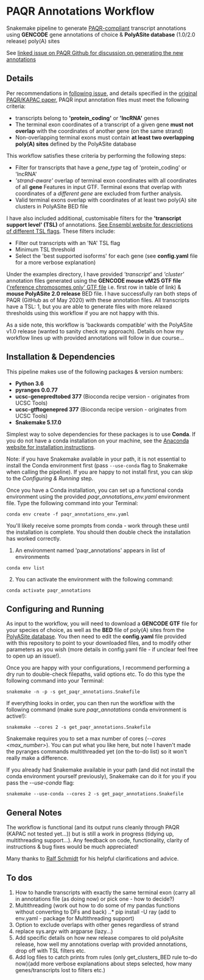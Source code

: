 # PAQR Annotations Workflow

Snakemake pipeline to generate [PAQR-compliant](https://github.com/zavolanlab/PAQR_KAPAC) transcript annotations using **GENCODE** gene annotations of choice & **PolyASite database** (1.0/2.0 release) poly(A) sites

See [linked issue on PAQR Github for discussion on generating the new annotations](https://github.com/zavolanlab/PAQR_KAPAC/issues/15)

## Details
Per recommendations in [following issue](https://github.com/zavolanlab/PAQR_KAPAC/issues/15), and details specified in the [original PAQR/KAPAC paper](https://genomebiology.biomedcentral.com/articles/10.1186/s13059-018-1415-3), PAQR input annotation files must meet the following criteria:
 - transcripts belong to **'protein_coding'** or **'lncRNA'** genes
 - The terminal exon coordinates of a transcript of a given gene **must not overlap** with the coordinates of another gene (on the same strand)
 - Non-overlapping terminal exons must contain **at least two overlapping poly(A) sites** defined by the PolyASite database


This workflow satisfies these criteria by performing the following steps:
 - Filter for transcripts that have a *gene_type* tag of 'protein_coding' or 'lncRNA'
 - *'strand-aware'* overlap of terminal exon coordinates with all coordinates of all **gene** Features in input GTF. Terminal exons that overlap with coordinates of a *different gene* are excluded from further analysis.
 - Valid terminal exons overlap with coordinates of at least two poly(A) site clusters in PolyASite BED file


I have also included additional, customisable filters for the **'transcript support level' (TSL)** of annotations. [See Ensembl website for descriptions of different TSL flags](https://m.ensembl.org/info/genome/genebuild/transcript_quality_tags.html#tsl). These filters include:
 - Filter out transcripts with an 'NA' TSL flag
 - Minimum TSL threshold
 - Select the 'best supported isoforms' for each gene (see **config.yaml** file for a more verbose explanation)


Under the examples directory, I have provided *'transcript'* and *'cluster'* annotation files generated using the **GENCODE mouse vM25 GTF file** (['reference chromosomes only' GTF file](https://www.gencodegenes.org/mouse/release_M25.html) i.e. first row in table of link) & **mouse PolyASite 2.0 release** BED file. I have successfully ran both steps of PAQR (GitHub as of May 2020) with these annotation files. All transcripts have a TSL: 1, but you are able to generate files with more relaxed thresholds using this workflow if you are not happy with this.


As a side note, this workflow is 'backwards compatible' with the PolyASite v1.0 release (wanted to sanity check my approach). Details on how my workflow lines up with provided annotations will follow in due course...

## Installation & Dependencies
This pipeline makes use of the following packages & version numbers:
- **Python 3.6**
- **pyranges 0.0.77**
- **ucsc-genepredtobed 377** (Bioconda recipe version - originates from UCSC Tools)
- **ucsc-gtftogenepred 377** (Bioconda recipe version - originates from UCSC Tools)
- **Snakemake 5.17.0**

Simplest way to solve dependencies for these packages is to use **Conda**. If you do not have a conda installation on your machine, see the [Anaconda website for installation instructions](https://docs.conda.io/projects/conda/en/latest/user-guide/install/).

Note: if you have Snakemake available in your path, it is not essential to install the Conda environment first (pass `--use-conda` flag to Snakemake when calling the pipeline). If you are happy to not install first, you can skip to the *Configuring & Running* step.

Once you have a Conda installation, you can set up a functional conda environment using the provided *paqr_annotations_env.yaml* environment file. Type the following command into your Terminal:

`conda env create -f paqr_annotations_env.yaml`

You'll likely receive some prompts from conda - work through these until the installation is complete. You should then double check the installation has worked correctly.
1. An environment named 'paqr_annotations' appears in list of environments

`conda env list`

2. You can activate the environment with the following command:

`conda activate paqr_annotations`

## Configuring and Running

As input to the workflow, you will need to download a **GENCODE GTF** file for your species of choice, as well as the **BED** file of poly(A) sites from the [PolyASite database](https://www.polyasite.unibas.ch/). You then need to edit the **config.yaml** file provided with this repository to point to your downloaded files, and to modify other parameters as you wish (more details in config.yaml file - if unclear feel free to open up an issue!).

Once you are happy with your configurations, I recommend performing a dry run to double-check filepaths, valid options etc. To do this type the following command into your Terminal:

`snakemake -n -p -s get_paqr_annotations.Snakefile`

If everything looks in order, you can then run the workflow with the following command (make sure *paqr_annotations* conda environment is active!):

`snakemake --cores 2 -s get_paqr_annotations.Snakefile`

Snakemake requires you to set a max number of cores (*--cores <max_number>*). You can put what you like here, but note I haven't made the pyranges commands multithreaded yet (on the to-do list) so it won't really make a difference.

If you already had Snakemake available in your path (and did not install the conda environment yourself previously), Snakemake can do it for you if you pass the *--use-conda* flag:

`snakemake --use-conda --cores 2 -s get_paqr_annotations.Snakefile`


## General Notes

The workflow is functional (and its output runs cleanly through PAQR (KAPAC not tested yet...)) but is still a work in progress (tidying up, multithreading support...). Any feedback on code, functionality, clarity of instructions & bug fixes would be much appreciated!

Many thanks to [Ralf Schmidt](https://github.com/koljaLanger) for his helpful clarifications and advice.

## To dos
1. How to handle transcripts with exactly the same terminal exon (carry all in annotations file (as doing now) or pick one - how to decide?)
2. Multithreading (work out how to do some of my pandas functions without converting to DFs and back)
..* pip install -U ray (add to env.yaml - package for Multithreading support)
3. Option to exclude overlaps with other genes regardless of strand
4. replace sys.argv with argparse (lazy...)
5. Add specific details on how new release compares to old polyAsite release, how well my annotations overlap with provided annotations, drop off with TSL filters etc.
6. Add log files to catch prints from rules (only get_clusters_BED rule to-do now)(add more verbose explanations about steps selected, how many genes/transcripts lost to filters etc.)
